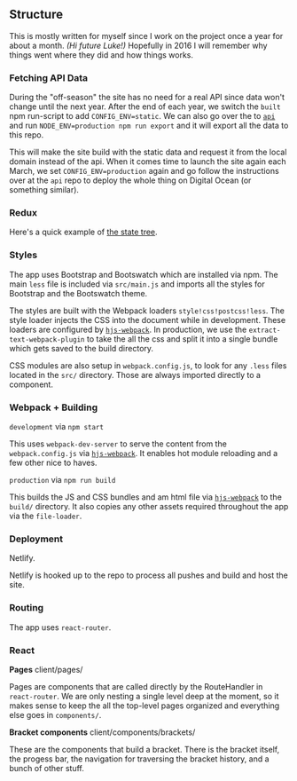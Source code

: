 ## Structure

This is mostly written for myself since I work on the project once a year for about a month. *(Hi future Luke!)* Hopefully in 2016 I will remember why things went where they did and how things works.



### Fetching API Data

During the "off-season" the site has no need for a real API since data won't change until the next year. After the end of each year, we switch the `built` npm run-script to add `CONFIG_ENV=static`. We can also go over the to [`api`](https://github.com/bracketclub/api) and run `NODE_ENV=production npm run export` and it will export all the data to this repo.

This will make the site build with the static data and request it from the local domain instead of the api. When it comes time to launch the site again each March, we set `CONFIG_ENV=production` again and go follow the instructions over at the `api` repo to deploy the whole thing on Digital Ocean (or something similar).



### Redux

Here's a quick example of [the state tree](./redux.json).



### Styles

The app uses Bootstrap and Bootswatch which are installed via npm. The main `less` file is included via `src/main.js` and imports all the styles for Bootstrap and the Bootswatch theme.

The styles are built with the Webpack loaders `style!css!postcss!less`. The style loader injects the CSS into the document while in development. These loaders are configured by [`hjs-webpack`](https://github.com/henrikjoreteg/hjs-webpack). In production, we use the `extract-text-webpack-plugin` to take the all the css and split it into a single bundle which gets saved to the build directory.

CSS modules are also setup in `webpack.config.js`, to look for any `.less` files located in the `src/` directory. Those are always imported directly to a component.



### Webpack + Building

`development` via `npm start`

This uses `webpack-dev-server` to serve the content from the `webpack.config.js` via [`hjs-webpack`](https://github.com/henrikjoreteg/hjs-webpack). It enables hot module reloading and a few other nice to haves.

`production` via `npm run build`

This builds the JS and CSS bundles and am html file via [`hjs-webpack`](https://github.com/henrikjoreteg/hjs-webpack) to the `build/` directory. It also copies any other assets required throughout the app via the `file-loader`.



### Deployment

Netlify.

Netlify is hooked up to the repo to process all pushes and build and host the site.



### Routing

The app uses `react-router`.



### React

**Pages** client/pages/

Pages are components that are called directly by the RouteHandler in `react-router`. We are only nesting a single level deep at the moment, so it makes sense to keep the all the top-level pages organized and everything else goes in `components/`.

**Bracket components** client/components/brackets/

These are the components that build a bracket. There is the bracket itself, the progess bar, the navigation for traversing the bracket history, and a bunch of other stuff.
